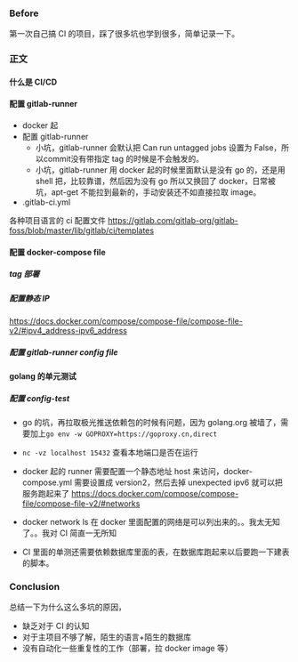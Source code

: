 ### Before 
第一次自己搞 CI 的项目，踩了很多坑也学到很多，简单记录一下。

### 正文
#### 什么是 CI/CD

#### 配置 gitlab-runner
- docker 起
- 配置 gitlab-runner 
  - 小坑，gitlab-runner 会默认把 Can run untagged jobs 设置为 False，所以commit没有带指定 tag 的时候是不会触发的。
  - 小坑，gitlab-runner 用 docker 起的时候里面默认是没有 go 的，还是用 shell 把，比较靠谱，然后因为没有 go 所以又换回了 docker，日常被坑，apt-get 不能拉到最新的，手动安装还不如直接拉取 image。
- .gitlab-ci.yml

各种项目语言的 ci 配置文件
https://gitlab.com/gitlab-org/gitlab-foss/blob/master/lib/gitlab/ci/templates

#### 配置 docker-compose file
##### tag 部署

##### 配置静态 IP 
https://docs.docker.com/compose/compose-file/compose-file-v2/#ipv4_address-ipv6_address 

##### 配置 gitlab-runner config file


#### golang 的单元测试

##### 配置 config-test 
- go 的坑，再拉取极光推送依赖包的时候有问题，因为 golang.org 被墙了，需要加上```go env -w GOPROXY=https://goproxy.cn,direct```


- ```nc -vz localhost 15432``` 查看本地端口是否在运行
- docker 起的 runner 需要配置一个静态地址 host 来访问，docker-compose.yml 需要设置成 version2，然后去掉 unexpected ipv6 就可以把服务跑起来了
https://docs.docker.com/compose/compose-file/compose-file-v2/#networks

- docker network ls 在 docker 里面配置的网络是可以列出来的。。我太无知了。。我对 CI 简直一无所知

- CI 里面的单测还需要依赖数据库里面的表，在数据库跑起来以后要跑一下建表的脚本。


### Conclusion
总结一下为什么这么多坑的原因，
- 缺乏对于 CI 的认知
- 对于主项目不够了解，陌生的语言+陌生的数据库
- 没有自动化一些重复性的工作（部署，拉 docker image 等）
